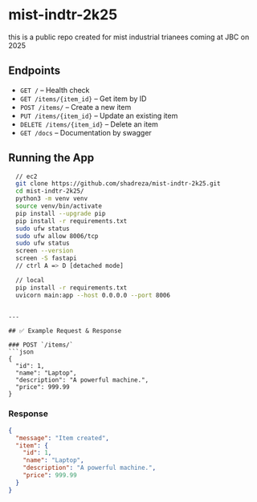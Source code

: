 # mist-indtr-2k25
this is a public repo created for mist industrial trianees coming at JBC on 2025

## Endpoints

- `GET /` – Health check
- `GET /items/{item_id}` – Get item by ID
- `POST /items/` – Create a new item
- `PUT /items/{item_id}` – Update an existing item
- `DELETE /items/{item_id}` – Delete an item
- `GET /docs` – Documentation by swagger

## Running the App

```bash
  // ec2
  git clone https://github.com/shadreza/mist-indtr-2k25.git
  cd mist-indtr-2k25/
  python3 -m venv venv
  source venv/bin/activate
  pip install --upgrade pip
  pip install -r requirements.txt
  sudo ufw status
  sudo ufw allow 8006/tcp
  sudo ufw status
  screen --version
  screen -S fastapi
  // ctrl A => D [detached mode]

  // local
  pip install -r requirements.txt
  uvicorn main:app --host 0.0.0.0 --port 8006
````

````

---

## ✅ Example Request & Response

### POST `/items/`
```json
{
  "id": 1,
  "name": "Laptop",
  "description": "A powerful machine.",
  "price": 999.99
}
````

### Response

```json
{
  "message": "Item created",
  "item": {
    "id": 1,
    "name": "Laptop",
    "description": "A powerful machine.",
    "price": 999.99
  }
}
